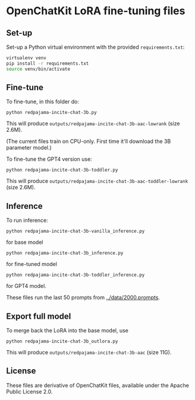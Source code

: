 # OpenChatKit LoRA fine-tuning files


## Set-up

Set-up a Python virtual environment with the provided `requirements.txt`:

```bash
virtualenv venv
pip install -r requirements.txt
source venv/bin/activate
```


## Fine-tune

To fine-tune, in this folder do:

```
python redpajama-incite-chat-3b.py
```

This will produce `outputs/redpajama-incite-chat-3b-aac-lowrank` (size 2.6M).

(The current files train on CPU-only. First time it'll download the 3B parameter model.)

To fine-tune the GPT4 version use:

```
python redpajama-incite-chat-3b-toddler.py
```
This will produce `outputs/redpajama-incite-chat-3b-aac-toddler-lowrank` (size 2.6M).


## Inference

To run inference:

```
python redpajama-incite-chat-3b-vanilla_inference.py
```

for base model

```
python redpajama-incite-chat-3b_inference.py
```

for fine-tuned model

```
python redpajama-incite-chat-3b-toddler_inference.py
```

for GPT4 model.

These files run the last 50 prompts from [../data/2000.prompts](../data/2000.prompts).


## Export full model

To merge back the LoRA into the base model, use

```
python redpajama-incite-chat-3b_outlora.py
```

This will produce `outputs/redpajama-incite-chat-3b-aac` (size 11G).


## License

These files are derivative of OpenChatKit files, available under the Apache Public License 2.0.
